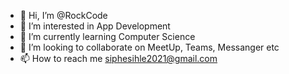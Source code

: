 - 👋 Hi, I’m @RockCode
- 👀 I’m interested in App Development
- 🌱 I’m currently learning Computer Science
- 💞️ I’m looking to collaborate on MeetUp, Teams, Messanger etc
- 📫 How to reach me siphesihle2021@gmail.com

<!---
RockSphe/RockSphe is a ✨ special ✨ repository because its `README.md` (this file) appears on your GitHub profile.
You can click the Preview link to take a look at your changes.
--->

